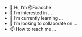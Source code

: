 - 👋 Hi, I’m @Fxiaoche
- 👀 I’m interested in ...
- 🌱 I’m currently learning ...
- 💞️ I’m looking to collaborate on ...
- 📫 How to reach me ...

<!---
Fxiaoche/Fxiaoche is a ✨ special ✨ repository because its `README.md` (this file) appears on your GitHub profile.
You can click the Preview link to take a look at your changes.
--->
